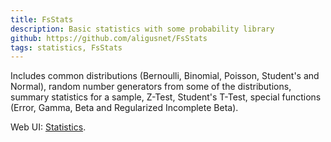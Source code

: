 ```yaml
---
title: FsStats
description: Basic statistics with some probability library
github: https://github.com/aligusnet/FsStats
tags: statistics, FsStats
---
```

Includes common distributions (Bernoulli, Binomial, Poisson, Student's and Normal), random number generators from some of the distributions, summary statistics for a sample, Z-Test, Student's T-Test, special functions (Error, Gamma, Beta and Regularized Incomplete Beta).

Web UI: [Statistics](/stats.html).
